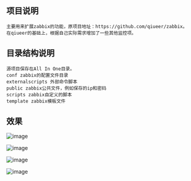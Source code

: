 ## 项目说明
```
主要用来扩展zabbix的功能，原项目地址：https://github.com/qiueer/zabbix。
在qiueer的基础上，根据自己实际需求增加了一些其他监控项。
```

## 目录结构说明
```
源项目保存在All In One目录。
conf zabbix的配置文件目录
externalscripts 外部命令脚本
public zabbix公共文件，例如保存的ip和密码
scripts zabbix自定义的脚本
template zabbix模板文件
```

## 效果
![image](https://github.com/zhangnq/zabbix/raw/master/All%20In%20One/effects/p1.png)   
   
![image](https://github.com/zhangnq/zabbix/raw/master/All%20In%20One/effects/p2.png)   
  
![image](https://github.com/zhangnq/zabbix/raw/master/All%20In%20One/effects/p3.png)   
  
![image](https://github.com/zhangnq/zabbix/raw/master/All%20In%20One/effects/p4.png)   

